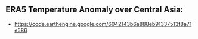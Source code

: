## ERA5 Temperature Anomaly over Central Asia:

- https://code.earthengine.google.com/6042143b6a888eb91337513f8a71e586
